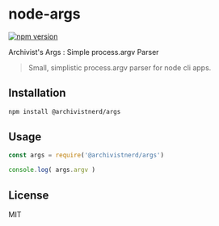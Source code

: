 # node-args
[![npm version](https://img.shields.io/npm/v/@archivistnerd/args.svg)](https://www.npmjs.com/package/@archivistnerd/args)

Archivist's Args : Simple process.argv Parser

> Small, simplistic process.argv parser for node cli apps.

## Installation

```sh
npm install @archivistnerd/args
```

## Usage

```javascript
const args = require('@archivistnerd/args')

console.log( args.argv )
```


## License

MIT
